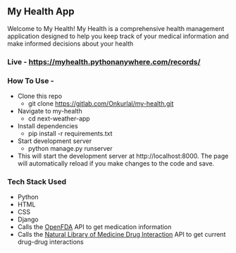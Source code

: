 ## My Health App

Welcome to My Health! My Health is a comprehensive health management application designed to help you keep track of your medical information and make informed decisions about your health

### Live - https://myhealth.pythonanywhere.com/records/

### How To Use -

- Clone this repo
  - git clone https://gitlab.com/Onkurlal/my-health.git
- Navigate to my-health
  - cd next-weather-app
- Install dependencies
  - pip install -r requirements.txt
- Start development server
  - python manage.py runserver
- This will start the development server at http://localhost:8000. The page will automatically reload if you make changes to the code and save.

### Tech Stack Used

- Python
- HTML
- CSS
- Django
- Calls the [OpenFDA](https://open.fda.gov/apis/) API to get medication information
- Calls the [Natural Library of Medicine Drug Interaction](https://lhncbc.nlm.nih.gov/RxNav/APIs/InteractionAPIs.html#) API to get current drug-drug interactions
